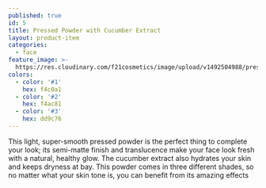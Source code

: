 ```yaml
---
published: true
id: 5
title: Pressed Powder with Cucumber Extract
layout: product-item
categories:
  - face
feature_image: >-
  https://res.cloudinary.com/f21cosmetics/image/upload/v1492504988/pressedPowder-cucumber.jpg
colors:
  - color: '#1'
    hex: f4c0a1
  - color: '#2'
    hex: f4ac81
  - color: '#3'
    hex: dd9c76
---
```

This light, super-smooth pressed powder is the perfect thing to complete your look; its semi-matte finish and translucence make your face look fresh with a natural, healthy glow. The cucumber extract also hydrates your skin and keeps dryness at bay. This powder comes in three different shades, so no matter what your skin tone is, you can benefit from its amazing effects
